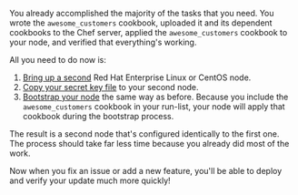 You already accomplished the majority of the tasks that you need. You wrote the `awesome_customers` cookbook, uploaded it and its dependent cookbooks to the Chef server, applied the `awesome_customers` cookbook to your node, and verified that everything's working.

All you need to do now is:

1. [Bring up a second](/manage-a-web-app/rhel/apply-and-verify-your-web-server-configuration#2getanodetobootstrap) Red Hat Enterprise Linux or CentOS node.
1. [Copy your secret key file](/manage-a-web-app/rhel/create-a-password-store#2createafileonyournodeforthedatabagkey) to your second node.
1. [Bootstrap your node](/manage-a-web-app/rhel/apply-and-verify-your-web-server-configuration#3bootstrapyournode) the same way as before. Because you include the `awesome_customers` cookbook in your run-list, your node will apply that cookbook during the bootstrap process.

The result is a second node that's configured identically to the first one. The process should take far less time because you already did most of the work.

Now when you fix an issue or add a new feature, you'll be able to deploy and verify your update much more quickly!
